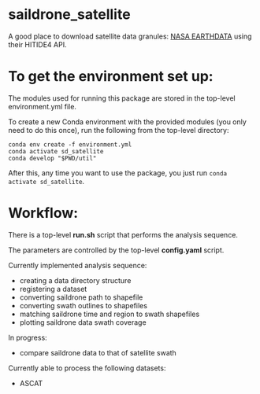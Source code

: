 # saildrone_satellite


A good place to download satellite data granules: [NASA EARTHDATA](earthdata.nasa.gov) using their HITIDE4 API.



# To get the environment set up:

The modules used for running this package are stored in the top-level environment.yml file.

To create a new Conda environment with the provided modules (you only need to do this once), run the following from the top-level directory:

```
conda env create -f environment.yml
conda activate sd_satellite
conda develop "$PWD/util"
```

After this, any time you want to use the package, you just run `conda activate sd_satellite`.


# Workflow: 

There is a top-level **run.sh** script that performs the analysis sequence.

The parameters are controlled by the top-level **config.yaml** script.

Currently implemented analysis sequence:
- creating a data directory structure
- registering a dataset
- converting saildrone path to shapefile
- converting swath outlines to shapefiles
- matching saildrone time and region to swath shapefiles
- plotting saildrone data swath coverage

In progress:
- compare saildrone data to that of satellite swath

Currently able to process the following datasets:
- ASCAT
